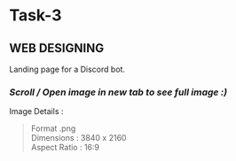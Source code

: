 # Task-3
## WEB DESIGNING

Landing page for a Discord bot.

### *Scroll / Open image in new tab to see full image :)*

Image Details : 
> Format .png <br>
> Dimensions : 3840 x 2160 <br>
> Aspect Ratio : 16:9 <br>
